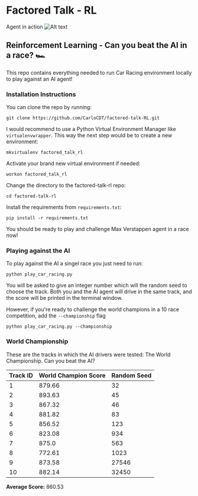 # Factored Talk - RL

Agent in action
![Alt text](name_of_your_gif_file.gif)

## Reinforcement Learning - Can you beat the AI in a race? 🏎️
This repo contains everything needed to run Car Racing environment locally to play against an AI agent!

### Installation Instructions

You can clone the repo by running:

    git clone https://github.com/CarloCDT/factored-talk-RL.git

I would recommend to use a Python Virtual Environment Manager like `virtualenvwrapper`. This way the next step would be to create a new environment:

    mkvirtualenv factored_talk_rl
    
Activate your brand new virtual environment if needed:

    workon factored_talk_rl
    
Change the directory to the factored-talk-rl repo:

    cd factored-talk-rl
    
Install the requirements from `requirements.txt`:

    pip install -r requirements.txt

You should be ready to play and challenge Max Verstappen agent in a race now!

### Playing against the AI

To play against the AI a singel race you just need to run:

    python play_car_racing.py

You will be asked to give an integer number which will the random seed to choose the track. Both you and the AI agent will drive in the same track, and the score will be printed in the terminal window. 

However, if you're ready to challenge the world champions in a 10 race competition, add the `--championship` flag

    python play_car_racing.py --championship

### World Championship

These are the tracks in which the AI drivers were tested: The World Championship. Can you beat the AI?

| Track ID      | World Champion Score  | Random Seed | 
| ------------- | --------------------- | ----------- | 
| 1             | 879.66                |32           |
| 2             | 893.63                |45           |
| 3             | 867.32                |46           |
| 4             | 881.82                |83           |
| 5             | 856.52                |123          |
| 6             | 823.08                |934          |
| 7             | 875.0                 |563          |
| 8             | 772.61                |1023         |
| 9             | 873.58                |27546        |
| 10            | 882.14                |32450        |

**Average Score:** 860.53
